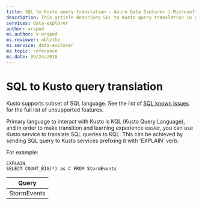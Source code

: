 ```yaml
---
title: SQL to Kusto query translation - Azure Data Explorer | Microsoft Docs
description: This article describes SQL to Kusto query translation in Azure Data Explorer.
services: data-explorer
author: orspod
ms.author: v-orspod
ms.reviewer: mblythe
ms.service: data-explorer
ms.topic: reference
ms.date: 09/24/2018
---
```

# SQL to Kusto query translation

Kusto supports subset of SQL language. See the list of [SQL known issues](..\api\tds\sqlknownissues.md) for the full list of unsupported features.

Primary language to interact with Kusto is KQL (Kusto Query Language), and in order to make transition and learning experience easier, you can use Kusto service to translate SQL queries to KQL. This can be achieved by sending SQL query to Kusto services prefixing it with 'EXPLAIN' verb.

For example:

```kusto
EXPLAIN 
SELECT COUNT_BIG(*) as C FROM StormEvents 
```

|Query|
|---|
|StormEvents<br>| summarize C=count()<br>| project C|

